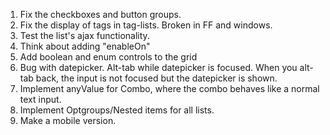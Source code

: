 1. Fix the checkboxes and button groups.
2. Fix the display of tags in tag-lists. Broken in FF and windows.
5. Test the list's ajax functionality.
6. Think about adding "enableOn"
7. Add boolean and enum controls to the grid
8. Bug with datepicker. Alt-tab while datepicker is focused. When you alt-tab back, the input is not focused but the datepicker is shown.
9. Implement anyValue for Combo, where the combo behaves like a normal text input.
10. Implement Optgroups/Nested items for all lists.
11. Make a mobile version.